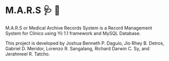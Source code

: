 # M.A.R.S 🩺 📄
M.A.R.S or Medical Archive Records System is a Record Management System for Clinics using Yii 1.1 framework and MySQL Database.

This project is developed by Joshua Benneth P. Daguio, Jio Rhey B. Detros, Gabriel D. Meridor, Lorenzo R. Sangalang, Richard Darwin C. Sy, and Jerahmeel R. Tatcho. 

